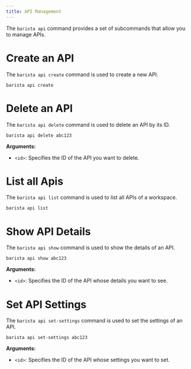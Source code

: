 ```yaml
---
title: API Management
---
```


The `barista api` command provides a set of subcommands that allow you to manage APIs.

# Create an API

The `barista api create` command is used to create a new API.

```shell
barista api create
```

# Delete an API

The `barista api delete` command is used to delete an API by its ID.

```shell
barista api delete abc123
```

**Arguments:**

- `<id>`: Specifies the ID of the API you want to delete.

# List all Apis

The `barista api list` command is used to list all APIs of a workspace.

```shell
barista api list
```

# Show API Details

The `barista api show` command is used to show the details of an API.

```shell
barista api show abc123
```

**Arguments:**

- `<id>`: Specifies the ID of the API whose details you want to see.

# Set API Settings

The `barista api set-settings` command is used to set the settings of an API.

```shell
barista api set-settings abc123
```

**Arguments:**

- `<id>`: Specifies the ID of the API whose settings you want to set.
